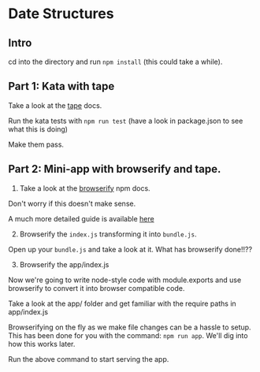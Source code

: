 # Date Structures

## Intro

cd into the directory and run `npm install` (this could take a while).

## Part 1: Kata with tape

Take a look at the [tape](https://www.npmjs.com/package/tape) docs.

Run the kata tests with `npm run test` (have a look in package.json to see what this is doing)

Make them pass.

## Part 2: Mini-app with browserify and tape. 

1. Take a look at the [browserify](https://www.npmjs.com/package/browserify) npm docs.

Don't worry if this doesn't make sense.

A much more detailed guide is available [here](https://github.com/substack/browserify-handbook)

2. Browserify the `index.js` transforming it into `bundle.js`. 

Open up your `bundle.js` and take a look at it. What has browserify done!!?? 

3. Browserify the app/index.js

Now we're going to write node-style code with module.exports and use browserify to convert it into browser compatible code. 

Take a look at the app/ folder and get familiar with the require paths in app/index.js

Browserifying on the fly as we make file changes can be a hassle to setup. This has been done for you with the command: `npm run app`. We'll dig into how this works later.

Run the above command to start serving the app.




